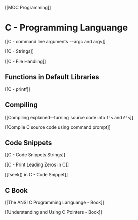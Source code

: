 [[MOC Programming]]

# C - Programming Languange

[[C - command line arguments --argc and argv]]

[[C - Strings]]

[[C - File Handling]]

## Functions in Default Libraries

[[C - printf]]


## Compiling

[[Compiling explained--turning source code into `1's` and `0's`]]

[[Compile C source code using command prompt]]

## Code Snippets

[[C - Code Snippets Strings]]

[[C - Print Leading Zeros in C]]

[[fseek() in C - Code Snippet]]

## C Book

[[The ANSI C Programming Languange - Book]]

[[Understanding and Using C Pointers - Book]]
